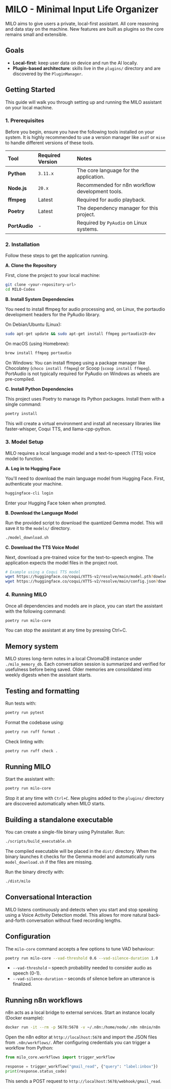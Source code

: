 # MILO - Minimal Input Life Organizer

MILO aims to give users a private, local-first assistant. All core reasoning and data stay on the machine. New features are built as plugins so the core remains small and extensible.

## Goals
- **Local-first**: keep user data on device and run the AI locally.
- **Plugin-based architecture**: skills live in the `plugins/` directory and are discovered by the `PluginManager`.

## Getting Started

This guide will walk you through setting up and running the MILO assistant on your local machine.

### 1. Prerequisites

Before you begin, ensure you have the following tools installed on your system. It is highly recommended to use a version manager like `asdf` or `mise` to handle different versions of these tools.

| Tool | Required Version | Notes |
| :--- | :--- | :--- |
| **Python** | `3.11.x` | The core language for the application. |
| **Node.js** | `20.x` | Recommended for n8n workflow development tools. |
| **ffmpeg** | Latest | Required for audio playback. |
| **Poetry** | Latest | The dependency manager for this project. |
| **PortAudio** | - | Required by `PyAudio` on Linux systems. |

### 2. Installation

Follow these steps to get the application running.

**A. Clone the Repository**

First, clone the project to your local machine:
```bash
git clone <your-repository-url>
cd MILO-Codex
```

**B. Install System Dependencies**

You need to install ffmpeg for audio processing and, on Linux, the portaudio development headers for the PyAudio library.

On Debian/Ubuntu (Linux):
```bash
sudo apt-get update && sudo apt-get install ffmpeg portaudio19-dev
```

On macOS (using Homebrew):
```bash
brew install ffmpeg portaudio
```

On Windows: You can install ffmpeg using a package manager like Chocolatey (`choco install ffmpeg`) or Scoop (`scoop install ffmpeg`). PortAudio is not typically required for PyAudio on Windows as wheels are pre-compiled.

**C. Install Python Dependencies**

This project uses Poetry to manage its Python packages. Install them with a single command:

```bash
poetry install
```

This will create a virtual environment and install all necessary libraries like faster-whisper, Coqui TTS, and llama-cpp-python.

### 3. Model Setup
MILO requires a local language model and a text-to-speech (TTS) voice model to function.

**A. Log in to Hugging Face**

You'll need to download the main language model from Hugging Face. First, authenticate your machine.

```bash
huggingface-cli login
```

Enter your Hugging Face token when prompted.

**B. Download the Language Model**

Run the provided script to download the quantized Gemma model. This will save it to the `models/` directory.

```bash
./model_download.sh
```

**C. Download the TTS Voice Model**

Next, download a pre-trained voice for the text-to-speech engine. The application expects the model files in the project root.

```bash
# Example using a Coqui TTS model
wget https://huggingface.co/coqui/XTTS-v2/resolve/main/model.pth?download=true -O ./model.pth
wget https://huggingface.co/coqui/XTTS-v2/resolve/main/config.json?download=true -O ./config.json
```

### 4. Running MILO
Once all dependencies and models are in place, you can start the assistant with the following command:

```bash
poetry run milo-core
```

You can stop the assistant at any time by pressing Ctrl+C.
## Memory system
MILO stores long-term notes in a local ChromaDB instance under
`./milo_memory_db`. Each conversation session is summarized and verified
for usefulness before being saved. Older memories are consolidated into
weekly digests when the assistant starts.


## Testing and formatting
Run tests with:

```bash
poetry run pytest
```

Format the codebase using:

```bash
poetry run ruff format .
```

Check linting with:

```bash
poetry run ruff check .
```
## Running MILO
Start the assistant with:

```bash
poetry run milo-core
```

Stop it at any time with `Ctrl+C`. New plugins added to the `plugins/`
directory are discovered automatically when MILO starts.

## Building a standalone executable
You can create a single-file binary using PyInstaller. Run:

```bash
./scripts/build_executable.sh
```

The compiled executable will be placed in the `dist/` directory. When the
binary launches it checks for the Gemma model and automatically runs
`model_download.sh` if the files are missing.

Run the binary directly with:

```bash
./dist/milo
```

## Conversational Interaction
MILO listens continuously and detects when you start and stop speaking using a Voice Activity Detection model. This allows for more natural back-and-forth conversation without fixed recording lengths.

## Configuration
The `milo-core` command accepts a few options to tune VAD behaviour:

```bash
poetry run milo-core --vad-threshold 0.6 --vad-silence-duration 1.0
```

* `--vad-threshold` – speech probability needed to consider audio as speech (0-1).
* `--vad-silence-duration` – seconds of silence before an utterance is finalized.

## Running n8n workflows
n8n acts as a local bridge to external services. Start an instance locally (Docker example):

```bash
docker run -it --rm -p 5678:5678 -v ~/.n8n:/home/node/.n8n n8nio/n8n
```

Open the n8n editor at `http://localhost:5678` and import the JSON files from `.n8n/workflows/`. After configuring credentials you can trigger a workflow from Python:

```python
from milo_core.workflows import trigger_workflow

response = trigger_workflow("gmail_read", {"query": "label:inbox"})
print(response.status_code)
```

This sends a POST request to `http://localhost:5678/webhook/gmail_read`.
